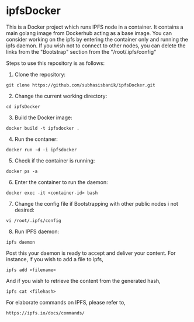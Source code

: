 # ipfsDocker
This is a Docker project which runs IPFS node in a container.
It contains a main golang image from Dockerhub acting as a base image. 
You can consider working on the ipfs by entering the container only and running the ipfs daemon.
If you wish not to connect to other nodes, you can delete the links from the "Bootstrap" section from the "/root/.ipfs/config"

Steps to use this repository is as follows:

1. Clone the repository:

```
git clone https://github.com/subhasisbanik/ipfsDocker.git
```

2. Change the current working directory:

```
cd ipfsDocker
```

3. Build the Docker image:

```
docker build -t ipfsdocker .
```

4. Run the contaner:

```
docker run -d -i ipfsdocker
```

5. Check if the container is running:

```
docker ps -a
```

6. Enter the container to run the daemon:

```
docker exec -it <container-id> bash
```
7. Change the config file if Bootstrapping with other public nodes i not desired:

```
vi /root/.ipfs/config
```

8. Run IPFS daemon:

```
ipfs daemon
```
Post this your daemon is ready to accept and deliver your content.
For instance, if you wish to add a file to ipfs,

```
ipfs add <filename>
```
And if you wish to retrieve the content from the generated hash,

```
ipfs cat <filehash>
```

For elaborate commands on IPFS, please refer to,

```
https://ipfs.io/docs/commands/
```
